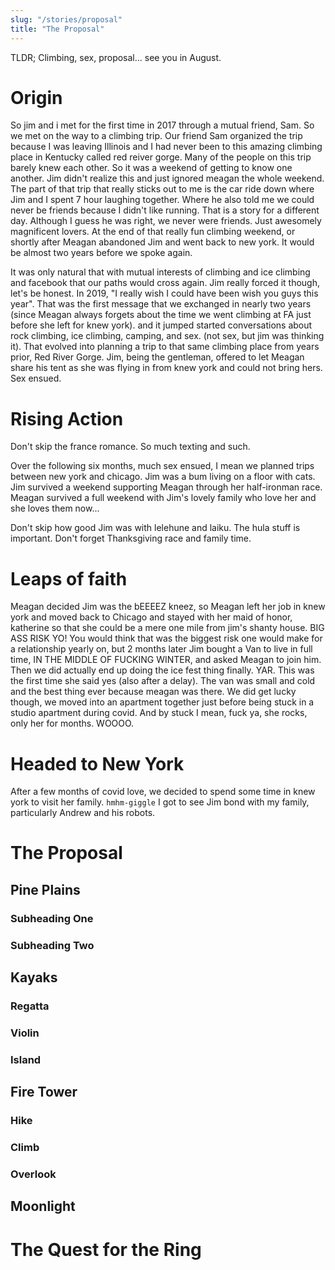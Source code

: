```yaml
---
slug: "/stories/proposal"
title: "The Proposal"
---
```


TLDR; Climbing, sex, proposal... see you in August.

# Origin
So jim and i met for the first time in 2017 through a mutual friend, Sam. So we met on the way to a climbing trip. Our friend Sam organized the trip because I was leaving Illinois and I had never been to this amazing climbing place in Kentucky called red reiver gorge. Many of the people on this trip barely knew each other. So it was a weekend of getting to know one another. Jim didn't realize this and just ignored meagan the whole weekend. The part of that trip that really sticks out to me is the car ride down where Jim and I spent 7 hour laughing together. Where he also told me we could never be friends because I didn't like running. That is a story for a different day. Although I guess he was right, we never were friends. Just awesomely magnificent lovers. At the end of that really fun climbing weekend, or shortly after Meagan abandoned Jim and went back to new york. It would be almost two years before we spoke again. 

It was only natural that with mutual interests of climbing and ice climbing and facebook that our paths would cross again. Jim really forced it though, let's be honest. In 2019, "I really wish I could have been wish you guys this year". That was the first message that we exchanged in nearly two years (since Meagan always forgets about the time we went climbing at FA just before she left for knew york). and it jumped started conversations about rock climbing, ice climbing, camping, and sex. (not sex, but jim was thinking it). That evolved into planning a trip to that same climbing place from years prior, Red River Gorge. Jim, being the gentleman, offered to let Meagan share his tent as she was flying in from knew york and could not bring hers. Sex ensued. 

# Rising Action
Don't skip the france romance. So much texting and such.

Over the following six months, much sex ensued, I mean we planned trips between new york and chicago. Jim was a bum living on a floor with cats. Jim survived a weekend supporting Meagan through her half-ironman race. Meagan survived a full weekend with Jim's lovely family who love her and she loves them now... 

Don't skip how good Jim was with lelehune and laiku. The hula stuff is important. Don't forget Thanksgiving race and family time. 

# Leaps of faith
Meagan decided Jim was the bEEEEZ kneez, so Meagan left her job in knew york and moved back to Chicago and stayed with her maid of honor, katherine so that she could be a mere one mile from jim's shanty house. BIG ASS RISK YO! You would think that was the biggest risk one would make for a relationship yearly on, but 2 months later Jim bought a Van to live in full time, IN THE MIDDLE OF FUCKING WINTER, and asked Meagan to join him. Then we did actually end up doing the ice fest thing finally. YAR. This was the first time she said yes (also after a delay). The van was small and cold and the best thing ever because meagan was there. We did get lucky though, we moved into an apartment together just before being stuck in a studio apartment during covid. And by stuck I mean, fuck ya, she rocks, only her for months. WOOOO.

# Headed to New York
After a few months of covid love, we decided to spend some time in knew york to visit her family. ```hmhm-giggle``` I got to see Jim bond with my family, particularly Andrew and his robots. 

# The Proposal

## Pine Plains

### Subheading One

### Subheading Two

## Kayaks

### Regatta

### Violin

### Island

## Fire Tower

### Hike

### Climb

### Overlook

## Moonlight

# The Quest for the Ring
